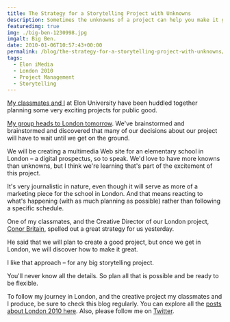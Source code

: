 ```yaml
---
title: The Strategy for a Storytelling Project with Unknowns
description: Sometimes the unknowns of a project can help you make it great.
featuredimg: true
img: ./big-ben-1230998.jpg
imgalt: Big Ben.
date: 2010-01-06T10:57:43+00:00
permalink: /blog/the-strategy-for-a-storytelling-project-with-unknowns/
tags:
  - Elon iMedia
  - London 2010
  - Project Management
  - Storytelling
---
```


[My classmates and I](http://www.elon.edu/e-web/academics/communications/interactive_media/imediaclass2009.xhtml) at Elon University have been huddled together planning some very exciting projects for public good.

[My group heads to London tomorrow](/blog/planning-a-big-storytelling-project/). We've brainstormed and brainstormed and discovered that many of our decisions about our project will have to wait until we get on the ground.

We will be creating a multimedia Web site for an elementary school in London – a digital prospectus, so to speak. We'd love to have more knowns than unknowns, but I think we're learning that's part of the excitement of this project.

It's very journalistic in nature, even though it will serve as more of a marketing piece for the school in London. And that means reacting to what's happening (with as much planning as possible) rather than following a specific schedule.

One of my classmates, and the Creative Director of our London project, [Conor Britain](http://twitter.com/ConorOniMedia), spelled out a great strategy for us yesterday.

He said that we will plan to create a good project, but once we get in London, we will discover how to make it great.

I like that approach – for any big storytelling project.

You'll never know all the details. So plan all that is possible and be ready to be flexible.

To follow my journey in London, and the creative project my classmates and I produce, be sure to check this blog regularly. You can explore all the [posts about London 2010 here](/tag/london-2010/). Also, please follow me on [Twitter](http://twitter.com/DavidAKennedy).
